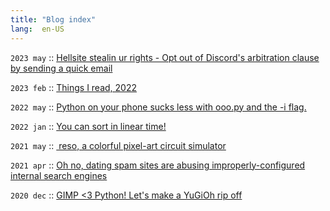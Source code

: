 ```yaml
---
title: "Blog index"
lang:  en-US
---
```

`2023 may`	::	[Hellsite stealin ur rights - Opt out of Discord's arbitration clause by sending a quick email](./posts/discord_optout_2023.html)

`2023 feb`	::	[Things I read, 2022](./posts/reading_2022.html)

`2022 may`	::	[Python on your phone sucks less with ooo.py and the -i flag.](./posts/python_mobile.html)

`2022 jan`	::	[You can sort in linear time!](./posts/linear_sorting.html)

`2021 may`	::	[ reso, a colorful pixel-art circuit simulator](./posts/reso_intro.html)

`2021 apr`	::	[Oh no, dating spam sites are abusing improperly-configured internal search engines](./posts/seo_dating_spam.html)

`2020 dec`	::	[GIMP <3 Python! Let's make a YuGiOh rip off](./posts/gimp_and_python.html)

